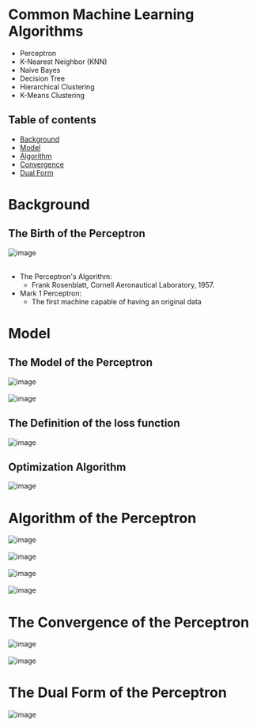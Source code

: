 # Common Machine Learning Algorithms
* Perceptron
* K-Nearest Neighbor (KNN)
* Naive Bayes
* Decision Tree
* Hierarchical Clustering
* K-Means Clustering

## Table of contents
* [Background](#background)
* [Model](#model)
* [Algorithm](#algorithm-of-perceptron)
* [Convergence](#convergence-of-the-perceptron)
* [Dual Form](#dual-form-of-the-perceptron)

# Background
## The Birth of the Perceptron
![image](https://user-images.githubusercontent.com/70875733/137575694-5f4593c4-dfe9-4efc-9f8f-e0692aeaddc9.png)
<br><br>
* The Perceptron's Algorithm:
  * Frank Rosenblatt, Cornell Aeronautical Laboratory, 1957.
* Mark 1 Perceptron:
  * The first machine capable of having an original data

# Model
## The Model of the Perceptron
![image](https://user-images.githubusercontent.com/70875733/137575874-b9520f59-96c0-49ce-8bf8-c977a92ab37d.png) <br><br>
![image](https://user-images.githubusercontent.com/70875733/137575886-e527217c-40c0-4d4c-9b87-55702ab3f025.png)

## The Definition of the loss function
![image](https://user-images.githubusercontent.com/70875733/137595440-346eb102-026e-4197-a346-967555def362.png)


## Optimization Algorithm
![image](https://user-images.githubusercontent.com/70875733/137595431-dcdd4a5f-fdb1-43d3-9b29-dece247b0c0f.png)


# Algorithm of the Perceptron
![image](https://user-images.githubusercontent.com/70875733/137595308-9f7ddec8-fcf2-4b47-bb55-5ab651e1a9ef.png)
<br><br>
![image](https://user-images.githubusercontent.com/70875733/137595321-06ea16c0-ca1e-48c3-bacb-4ccd8aece772.png)
<br><br>
![image](https://user-images.githubusercontent.com/70875733/137595334-7c0d8d9f-7ff5-4113-9d83-bc74d744b478.png)
<br><br>
![image](https://user-images.githubusercontent.com/70875733/137595354-cbbd3377-93b6-4e3e-8bf5-ae1f06b810fb.png)

# The Convergence of the Perceptron
![image](https://user-images.githubusercontent.com/70875733/137595364-c4221931-3dd1-4059-841e-56e9704f84f8.png)
<br><br>
![image](https://user-images.githubusercontent.com/70875733/137595374-a153b286-434a-4c24-b81c-be83b834bb2c.png)


# The Dual Form of the Perceptron
![image](https://user-images.githubusercontent.com/70875733/137595384-bd403e99-1af6-4137-bb0e-b78f098349f0.png)

